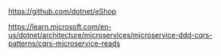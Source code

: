 https://github.com/dotnet/eShop

https://learn.microsoft.com/en-us/dotnet/architecture/microservices/microservice-ddd-cqrs-patterns/cqrs-microservice-reads